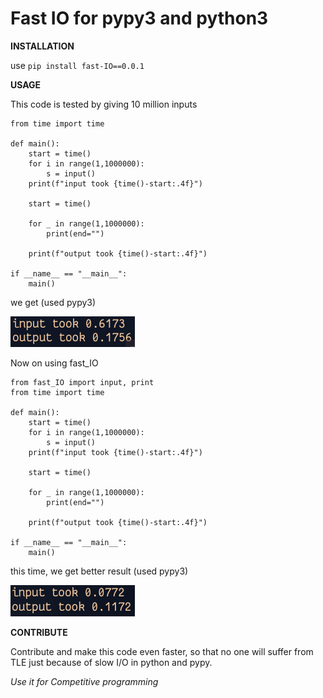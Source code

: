 # Fast IO for pypy3 and python3
**INSTALLATION**

use 
`pip install fast-IO==0.0.1`

**USAGE**

This code is tested by giving 10 million inputs
``` python3
from time import time

def main():
    start = time()
    for i in range(1,1000000):
        s = input()
    print(f"input took {time()-start:.4f}")
    
    start = time()

    for _ in range(1,1000000):
        print(end="")
    
    print(f"output took {time()-start:.4f}")

if __name__ == "__main__":
    main()
```
we get (used pypy3)

![Output with pypy3 and using in build input and print](general_input_pypy3.png)

Now on using fast_IO
``` python3
from fast_IO import input, print
from time import time

def main():
    start = time()
    for i in range(1,1000000):
        s = input()
    print(f"input took {time()-start:.4f}")
    
    start = time()

    for _ in range(1,1000000):
        print(end="")
    
    print(f"output took {time()-start:.4f}")

if __name__ == "__main__":
    main()
```

this time, we get better result (used pypy3)

![Output with pypy3 and using fast_IO input and print](fast_IO_input_pypy3.png)

**CONTRIBUTE**

Contribute and make this code even faster, so that no one will suffer from TLE just because of slow I/O in python and pypy. 

<i>Use it for Competitive programming</i>